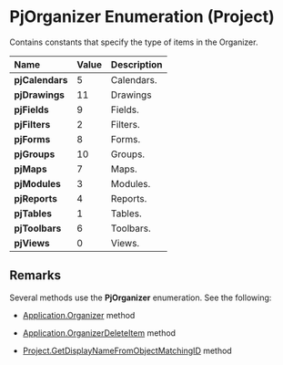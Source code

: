 
# PjOrganizer Enumeration (Project)

Contains constants that specify the type of items in the Organizer.



|**Name**|**Value**|**Description**|
|:-----|:-----|:-----|
| **pjCalendars**|5|Calendars.|
| **pjDrawings**|11|Drawings|
| **pjFields**|9|Fields.|
| **pjFilters**|2|Filters.|
| **pjForms**|8|Forms.|
| **pjGroups**|10|Groups.|
| **pjMaps**|7|Maps.|
| **pjModules**|3|Modules.|
| **pjReports**|4|Reports.|
| **pjTables**|1|Tables.|
| **pjToolbars**|6|Toolbars.|
| **pjViews**|0|Views.|

## Remarks

Several methods use the  **PjOrganizer** enumeration. See the following:


- [Application.Organizer](4269290c-7be9-a0af-526d-bde73114c24b.md) method
    
- [Application.OrganizerDeleteItem](7c243672-0e31-e224-eadd-3545f7efcde4.md) method
    
- [Project.GetDisplayNameFromObjectMatchingID](5e535f7b-fbd9-2989-57ed-583f491a448b.md) method
    
